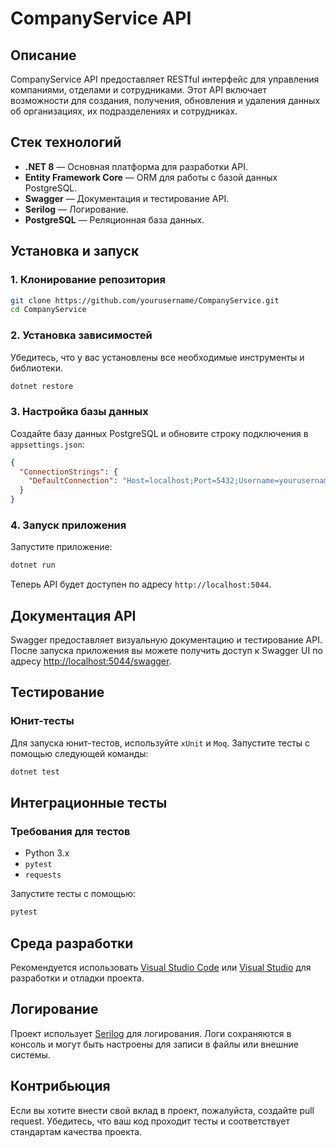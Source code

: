 ﻿# CompanyService API

## Описание

CompanyService API предоставляет RESTful интерфейс для управления компаниями, отделами и сотрудниками. Этот API включает возможности для создания, получения, обновления и удаления данных об организациях, их подразделениях и сотрудниках.

## Стек технологий

- **.NET 8** — Основная платформа для разработки API.
- **Entity Framework Core** — ORM для работы с базой данных PostgreSQL.
- **Swagger** — Документация и тестирование API.
- **Serilog** — Логирование.
- **PostgreSQL** — Реляционная база данных.

## Установка и запуск

### 1. Клонирование репозитория

```bash
git clone https://github.com/yourusername/CompanyService.git
cd CompanyService
```

### 2. Установка зависимостей

Убедитесь, что у вас установлены все необходимые инструменты и библиотеки.

```bash
dotnet restore
```

### 3. Настройка базы данных

Создайте базу данных PostgreSQL и обновите строку подключения в `appsettings.json`:

```json
{
  "ConnectionStrings": {
    "DefaultConnection": "Host=localhost;Port=5432;Username=yourusername;Password=yourpassword;Database=companyservice"
  }
}
```


### 4. Запуск приложения

Запустите приложение:

```bash
dotnet run
```

Теперь API будет доступен по адресу `http://localhost:5044`.

## Документация API

Swagger предоставляет визуальную документацию и тестирование API. После запуска приложения вы можете получить доступ к Swagger UI по адресу [http://localhost:5044/swagger](http://localhost:5044/swagger).

## Тестирование

### Юнит-тесты

Для запуска юнит-тестов, используйте `xUnit` и `Moq`. Запустите тесты с помощью следующей команды:

```bash
dotnet test
```

## Интеграционные тесты

### Требования для тестов

- Python 3.x
- `pytest`
- `requests`

Запустите тесты с помощью:

```bash
pytest
```


## Среда разработки

Рекомендуется использовать [Visual Studio Code](https://code.visualstudio.com/) или [Visual Studio](https://visualstudio.microsoft.com/) для разработки и отладки проекта.

## Логирование

Проект использует [Serilog](https://serilog.net/) для логирования. Логи сохраняются в консоль и могут быть настроены для записи в файлы или внешние системы.

## Контрибьюция

Если вы хотите внести свой вклад в проект, пожалуйста, создайте pull request. Убедитесь, что ваш код проходит тесты и соответствует стандартам качества проекта.